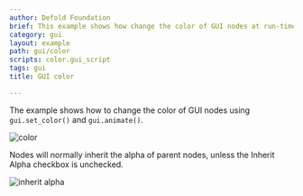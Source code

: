 ```yaml
---
author: Defold Foundation
brief: This example shows how change the color of GUI nodes at run-time
category: gui
layout: example
path: gui/color
scripts: color.gui_script
tags: gui
title: GUI color

---
```



The example shows how to change the color of GUI nodes using `gui.set_color()` and `gui.animate()`.

![color](color1.png)

Nodes will normally inherit the alpha of parent nodes, unless the Inherit Alpha checkbox is unchecked.

![inherit alpha](color2.png)
